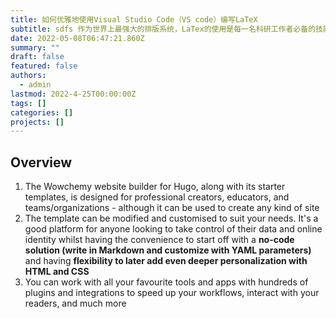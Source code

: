 ```yaml
---
title: 如何优雅地使用Visual Studio Code（VS code）编写LaTeX
subtitle: sdfs 作为世界上最强大的排版系统，LaTex的使用是每一名科研工作者必备的技能之一，尤其对于理工科而言，其重要性不言而喻
date: 2022-05-08T06:47:21.860Z
summary: ""
draft: false
featured: false
authors:
  - admin
lastmod: 2022-4-25T00:00:00Z
tags: []
categories: []
projects: []
---
```

## Overview

1. The Wowchemy website builder for Hugo, along with its starter templates, is designed for professional creators, educators, and teams/organizations - although it can be used to create any kind of site
2. The template can be modified and customised to suit your needs. It's a good platform for anyone looking to take control of their data and online identity whilst having the convenience to start off with a **no-code solution (write in Markdown and customize with YAML parameters)** and having **flexibility to later add even deeper personalization with HTML and CSS**
3. You can work with all your favourite tools and apps with hundreds of plugins and integrations to speed up your workflows, interact with your readers, and much more